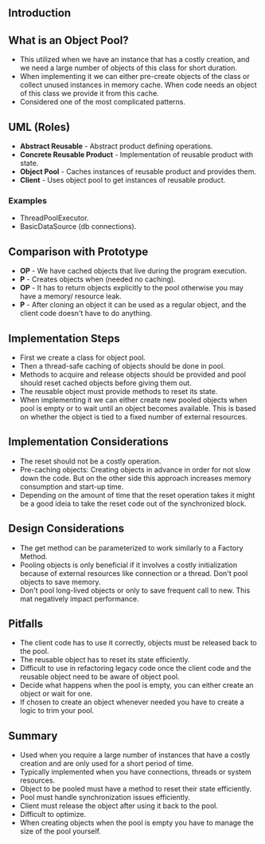 ## Introduction

## What is an Object Pool?
- This utilized when we have an instance that has a costly creation, and we need a large number of objects
      of this class for short duration.
- When implementing it we can either pre-create objects of the class or collect unused instances in
      memory cache. When code needs an object of this class we provide it from this cache.
- Considered one of the most complicated patterns.


## UML (Roles)
- **Abstract Reusable** - Abstract product defining operations.
- **Concrete Reusable Product** - Implementation of reusable product with state.
- **Object Pool** - Caches instances of reusable product and provides them.
- **Client** - Uses object pool to get instances of reusable product.


### Examples
- ThreadPoolExecutor.
- BasicDataSource (db connections).


## Comparison with Prototype
- **OP** - We have cached objects that live during the program execution.
- **P** - Creates objects when (needed no caching).
- **OP** - It has to return objects explicitly to the pool otherwise you may have a memory/ resource leak.
- **P** - After cloning an object it can be used as a regular object, and the client code doesn't have to do
          anything.


## Implementation Steps

- First we create a class for object pool.
- Then a thread-safe caching of objects should be done in pool.
- Methods to acquire and release objects should be provided and pool should reset cached objects
  before giving them out.
- The reusable object must provide methods to reset its state.
- When implementing it we can either create new pooled objects when pool is empty or to wait until
  an object becomes available. This is based on whether the object is tied to a fixed number of
  external resources.


## Implementation Considerations

  - The reset should not be a costly operation.
  - Pre-caching objects: Creating objects in advance in order for not slow down the code. But on the other
      side this approach increases memory consumption and start-up time.
  - Depending on the amount of time that the reset operation takes it might be a good ideia to take the
      reset code out of the synchronized block.


## Design Considerations
  - The get method can be parameterized to work similarly to a Factory Method.
  - Pooling objects is only beneficial if it involves a costly initialization because of external
      resources like connection or a thread. Don't pool objects to save memory.
  - Don't pool long-lived objects or only to save frequent call to new. This mat negatively impact
      performance.


## Pitfalls
  - The client code has to use it correctly, objects must be released back to the pool.
  - The reusable object has to reset its state efficiently.
  - Difficult to use in refactoring legacy code once the client code and the reusable object need to be
      aware of object pool.
  - Decide what happens when the pool is empty, you can either create an object or wait for one.
  - If chosen to create an object whenever needed you have to create a logic to trim your pool.


## Summary
- Used when you require a large number of instances that have a costly creation and are only used for
     a short period of time.
- Typically implemented when you have connections, threads or system resources.
- Object to be pooled must have a method to reset their state efficiently.
- Pool must handle synchronization issues efficiently.
- Client must release the object after using it back to the pool.
- Difficult to optimize.
- When creating objects when the pool is empty you have to manage the size of the pool yourself.